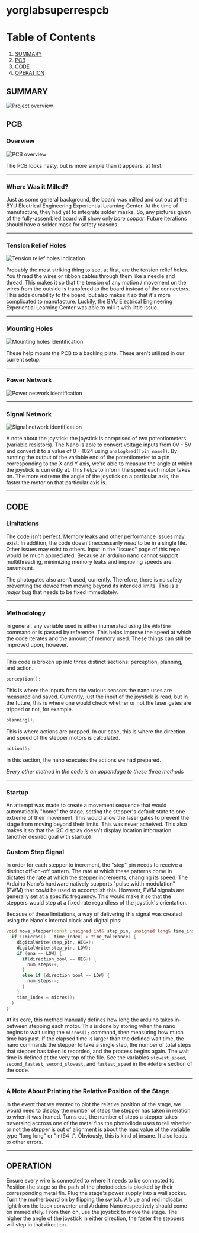 # yorglabsuperrespcb

# Table of Contents
1. [SUMMARY](#SUMMARY)
2. [PCB](#PCB)
3. [CODE](#CODE)
4. [OPERATION](#OPERATION)

## SUMMARY
![Project overview](./readme_dependencies/generaloverview.png)
## PCB
  ### Overview
  ![PCB overview](./readme_dependencies/PCBoverview.png)
  
  The PCB looks nasty, but is more simple than it appears, at first.
  ***
  ### Where Was it Milled?
  Just as some general background, the board was milled and cut out at the BYU Electrical Engineering Experiential Learning Center. At the time of manufacture, they had yet to integrate solder masks. So, any pictures given of the fully-assembled board will show only *bare copper*. Future iterations should have a solder mask for safety reasons.
  ***
  ### Tension Relief Holes
  ![Tension relief holes indication](./readme_dependencies/tension%20relief%20holes.png)
  
  Probably the most striking thing to see, at first, are the tension relief holes. You thread the wires or ribbon cables through them like a needle and thread. This makes it so that the tension of any motion / movement on the wires from the outside is transfered to the board instead of the connectors. This adds durability to the board, but also makes it so that it's more complicated to manufacture. Luckily, the BYU Electrical Engineering Experiential Learning Center was able to mill it with little issue.
  ***
  ### Mounting Holes
  ![Mounting holes identification](./readme_dependencies/mountingholes.png)

  These help mount the PCB to a backing plate. These aren't utilized in our current setup.
  ***
  ### Power Network
  ![Power network identification](./readme_dependencies/powernetwork.png)
  ***
  ### Signal Network
  ![Signal network identification](./readme_dependencies/signalnetwork.png)
  
  A note about the joystick: the joystick is comprised of two potentiometers (variable resistors). The Nano is able to convert voltage inputs from 0V - 5V and convert it to a value of 0 - 1024 using `analogRead([pin name])`. By running the output of the variable end of the potentiometer to a pin corresponding to the X and Y axis, we're able to measure the angle at which the joystick is currently at. This helps to inform the speed each motor takes on. The more extreme the angle of the joystick on a particular axis, the faster the motor on that particular axis is.
  ***

## CODE
  ### Limitations
  The code isn't perfect. Memory leaks and other performance issues may exist. In addition, the code doesn't neccessarily *need* to be in a single file. Other issues may exist to others. Input in the "issues" page of this repo would be much appreciated. Because an arduino nano cannot support multithreading, minimizing memory leaks and improving speeds are paramount.

  The photogates also aren't used, currently. Therefore, there is no safety preventing the device from moving beyond its intended limits. This is a *major* bug that needs to be fixed immediately.
  ***
  ### Methodology
  In general, any variable used is either inumerated using the `#define` command or is passed by reference. This helps improve the speed at which the code iterates and the amount of memory used. These things can still be improved upon, however.
  ***
  This code is broken up into three distinct sections: perception, planning, and action.
  ```cpp
  perception();
  ```
  This is where the inputs from the various sensors the nano uses are measured and saved. Currently, just the input of the joystick is read, but in the future, this is where one would check whether or not the laser gates are tripped or not, for example.
  ```cpp
  planning();
  ```
  This is where actions are prepped. In our case, this is where the direction and speed of the stepper motors is calculated.
  ```cpp
  action();
  ```
  In this section, the nano executes the actions we had prepared.
  
  *Every other method in the code is an appendage to these three methods*
  
  ***
  ### Startup
  An attempt was made to create a movement sequence that would automatically "home" the stage, setting the stepper's default state to one extreme of their movement. This would allow the laser gates to prevent the stage from moving beyond their limits. This was never acheived. This also makes it so that the I2C display doesn't display location information (another desired goal with startup)
  ### Custom Step Signal
  In order for each stepper to increment, the "step" pin needs to receive a distinct off-on-off pattern. The rate at which these patterns come in dictates the rate at which the stepper increments, changing its speed. 
  The Arduino Nano's hardware natively supports "pulse width modulation" (PWM) that *could* be used to accomplish this. However, PWM signals are generally set at a specific frequency. This would make it so that the steppers would step at a fixed rate regardless of the joystick's orientation. 
  
  Because of these limitations, a way of delivering this signal was created using the Nano's internal clock and digital pins:
  ```cpp
  void move_stepper(const unsigned int& step_pin, unsigned long& time_index, const unsigned int& time_tolerance, const unsigned int& direction_bool, int64_t& num_steps, const int& ena) {
    if ((micros() - time_index) > time_tolerance) {
      digitalWrite(step_pin, HIGH);
      digitalWrite(step_pin, LOW);
      if (ena == LOW) {
        if(direction_bool == HIGH) {
          num_steps++;
        }
        else if (direction_bool == LOW) {
          num_steps--;
        }
      }
      time_index = micros();
    }
  }
  ```
  At its core, this method manually defines how long the arduino takes in-between stepping each motor. This is done by storing when the nano begins to wait using the `micros();` command, then measuring how much time has past. If the elapsed time is larger than the defined wait time, the nano commands the stepper to take a single step, the number of total steps that stepper has taken is recorded, and the process begins again. 
  The wait time is defined at the very top of the file. See the variables `slowest_speed`, `second_fastest`, `second_slowest`, and `fastest_speed` in the `#define` section of the code.
  ***
  ### A Note About Printing the Relative Position of the Stage
  In the event that we wanted to plot the relative position of the stage, we would need to display the number of steps the stepper has taken in relation to when it was homed. Turns out, the number of steps a stepper takes traversing accross one of the metal fins the photodiode uses to tell whether or not the stepper is out of alignment is about the max value of the variable type "long long" or "int64_t". Obviously, this is kind of insane. It also leads to other errors. 
  ***
## OPERATION
Ensure every wire is connected to where it needs to be connected to. Position the stage so the path of the photodiodes is blocked by their corresponding metal fin. Plug the stage's power supply into a wall socket. Turn the motherboard on by flipping the switch. A blue and red indicator light from the buck converter and Arduino Nano respectively should come on immediately. From then on, use the joystick to move the stage. The higher the angle of the joystick in either direction, the faster the steppers will step in that direction.